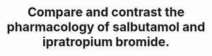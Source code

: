 ---
title: "Compare and contrast the pharmacology of salbutamol and ipratropium bromide."
entityType: SAQ
exam: PEX
college: CICM
year: 2019
sitting: A
question: 12
passRate: 46
EC_errorsCommon:
- "Overall candidates had a superficial knowledge of these level 1 drugs. To pass candidates needed to identify points of difference and overlap in various areas such as structure, pharmaceutics, pharmacokinetics, pharmacodynamics, mechanism of action, adverse effects and contraindications."
---
